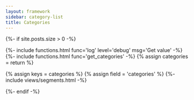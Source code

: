 ```yaml
---
layout: framework
sidebar: category-list
title: Categories
---
```


{%- if site.posts.size > 0 -%}

  {%- include functions.html func='log' level='debug' msg='Get value' -%}
  {%- include functions.html func='get_categories' -%}
  {% assign categories = return %}

  {% assign keys = categories %}
  {% assign field = 'categories' %}
  {%- include views/segments.html -%}

{%- endif -%}
